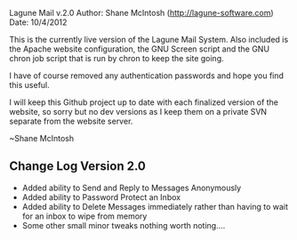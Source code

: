 Lagune Mail v.2.0
Author: Shane McIntosh (http://lagune-software.com)
Date: 10/4/2012

This is the currently live version of the Lagune Mail System. Also included
is the Apache website configuration, the GNU Screen script and the GNU chron job script that is run by chron to keep the site going.

I have of course removed any authentication passwords and hope you find this useful.

I will keep this Github project up to date with each finalized version of the website, so sorry but no dev versions as I keep them on a private SVN separate from the website server.

~Shane McIntosh


Change Log
Version 2.0
---------------------
- Added ability to Send and Reply to Messages Anonymously
- Added ability to Password Protect an Inbox
- Added ability to Delete Messages immediately rather than having to wait for an inbox to wipe from memory
- Some other small minor tweaks nothing worth noting....
